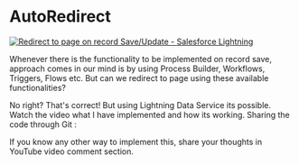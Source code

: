 # AutoRedirect

[![Redirect to page on record Save/Update - Salesforce Lightning](http://img.youtube.com/vi/DyDl80VCcog/0.jpg)](http://www.youtube.com/watch?v=DyDl80VCcog "Redirect to page on record Save/Update - Salesforce Lightning")


Whenever there is the functionality to be implemented on record save, approach comes in our mind is by using Process Builder, Workflows, Triggers, Flows etc. But can we redirect to page using these available functionalities?

No right? That's correct! But using Lightning Data Service its possible. Watch the video what I have implemented and how its working. Sharing the code through Git : 

If you know any other way to implement this, share your thoughts in YouTube video comment section.
